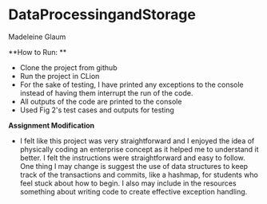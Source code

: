 # DataProcessingandStorage
Madeleine Glaum 

**How to Run: **
- Clone the project from github
- Run the project in CLion
- For the sake of testing, I have printed any exceptions to the console instead of having them interrupt the run of the code.
- All outputs of the code are printed to the console
- Used Fig 2's test cases and outputs for testing

**Assignment Modification** 
- I felt like this project was very straightforward and I enjoyed the idea of physically coding an enterprise concept as it helped me to understand it better. I felt the instructions were straightforward and easy to follow. One thing I may change is suggest the use of data structures to keep track of the transactions and commits, like a hashmap, for students who feel stuck about how to begin. I also may include in the resources something about writing code to create effective exception handling. 
